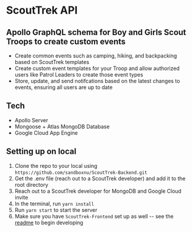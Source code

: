 # ScoutTrek API

## Apollo GraphQL schema for Boy and Girls Scout Troops to create custom events

* Create common events such as camping, hiking, and backpacking based on ScoutTrek templates
* Create custom event templates for your Troop and allow authorized users like Patrol Leaders to create those event types
* Store, update, and send notifcations based on the latest changes to events, ensuring all users are up to date


## Tech

* Apollo Server
* Mongoose + Atlas MongoDB Database
* Google Cloud App Engine


## Setting up on local
1. Clone the repo to your local using `https://github.com/sandboxnu/ScoutTrek-Backend.git`
2. Get the .env file (reach out to a ScoutTrek developer) and add it to the root directory
3. Reach out to a ScoutTrek developer for MongoDB and Google Cloud invite 
4. In the terminal, run `yarn install`
5. Run `yarn start` to start the server
6. Make sure you have `ScoutTrek-Frontend` set up as well -- see the [readme](https://github.com/sandboxnu/ScoutTrek-Frontend#readme) to begin developing